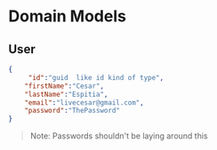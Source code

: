 # Domain Models

## User

```json
{
     "id":"guid  like id kind of type",
    "firstName":"Cesar",
    "lastName":"Espitia",
    "email":"livecesar@gmail.com",
    "password":"ThePassword"
}
```

> Note: Passwords shouldn't be laying around this